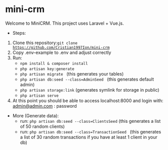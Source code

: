 # mini-crm
Welcome to MiniCRM. 
This project uses Laravel + Vue.js.

+ Steps:
1. Clone this repository:<code>git clone https://github.com/Cristian1997Ion/mini-crm</code>
2. Copy .env-example to .env and adjust correctly
3. Run: 
    - <code>npm install & composer install</code>
    - <code>php artisan key:generate</code>
    - <code>php artisan migrate </code> (this generates your tables)
    - <code>php artisan db:seed --class=AdminSeed </code> (this generates default admin)
    - <code>php artisan storage:link</code> (generates symlink for storage in public)
    - <code>php artisan serve</code>
4. At this point you should be able to access localhost:8000
and login with:  admin@admin.com : password

+ More (Generate data): 
    - run: <code>php artisan db:seed --class=ClientsSeed</code> (this generates a list of 50 random clients)
    - run: <code>php artisan db:seed --class=TransactionSeed </code>
    (this generates a list of 30 random transactions if you have at least 1 client in your db)
